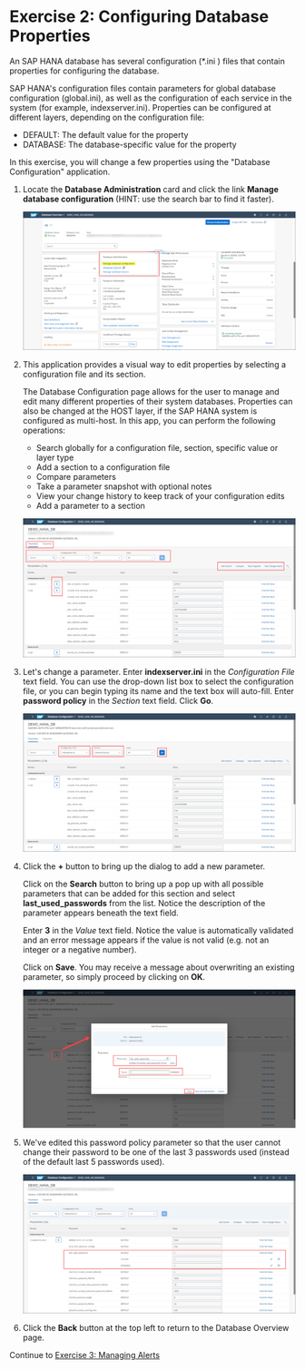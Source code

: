 # Exercise 2: Configuring Database Properties

An SAP HANA database has several configuration (*.ini ) files that contain properties for configuring the database.

SAP HANA's configuration files contain parameters for global database configuration (global.ini), as well as the configuration of each service in the system (for example, indexserver.ini).
Properties can be configured at different layers, depending on the configuration file:

- DEFAULT: The default value for the property
- DATABASE: The database-specific value for the property

In this exercise, you will change a few properties using the "Database Configuration" application.

1. Locate the **Database Administration** card and click the link **Manage database configuration** (HINT: use the search bar to find it faster).

    ![Database Administration Card](./images/2-01_DBAdminCard.png)

2. This application provides a visual way to edit properties by selecting a configuration file and its section.

    The Database Configuration page allows for the user to manage and edit many different properties of their system databases. Properties can also be changed at the HOST layer, if the SAP HANA system is configured as multi-host. In this app, you can perform the following operations:
    
    - Search globally for a configuration file, section, specific value or layer type
    - Add a section to a configuration file
    - Compare parameters
    - Take a parameter snapshot with optional notes
    - View your change history to keep track of your configuration edits
    - Add a parameter to a section

    ![Database Configuration App](./images/2-02_DBConfigApp.png)

3. Let's change a parameter. Enter **indexserver.ini** in the *Configuration File* text field. You can use the drop-down list box to select the configuration file, or you can begin typing its name and the text box will auto-fill. Enter **password policy** in the *Section* text field. Click **Go**.

    ![View Section Config](./images/2-03_ViewSectionConfig.png)

4. Click the **+** button to bring up the dialog to add a new parameter.

    Click on the **Search** button to bring up a pop up with all possible parameters that can be added for this section and select **last_used_passwords** from the list. Notice the description of the parameter appears beneath the text field.
    
    Enter **3** in the *Value* text field. Notice the value is automatically validated and an error message appears if the value is not valid (e.g. not an integer or a negative number).

    Click on **Save**. You may receive a message about overwriting an existing parameter, so simply proceed by clicking on **OK**.

    ![Add Parameters](./images/2-04_AddParams.png)

5. We've edited this password policy parameter so that the user cannot change their password to be one of the last 3 passwords used (instead of the default last 5 passwords used).

    ![Password Policy](./images/2-05_PasswordPolicy.png)

6. Click the **Back** button at the top left to return to the Database Overview page.

Continue to [Exercise 3: Managing Alerts](../ex3)